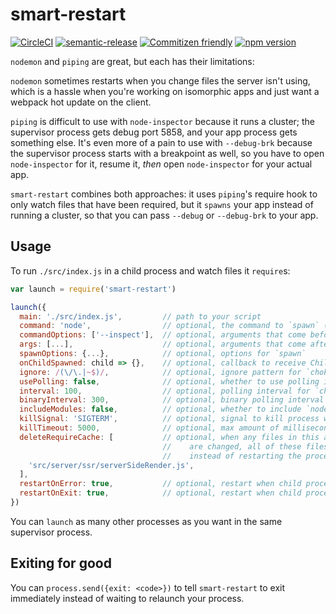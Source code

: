 # smart-restart

[![CircleCI](https://circleci.com/gh/jedwards1211/smart-restart?style=svg)](https://circleci.com/gh/jedwards1211/smart-restart)
[![semantic-release](https://img.shields.io/badge/%20%20%F0%9F%93%A6%F0%9F%9A%80-semantic--release-e10079.svg)](https://github.com/semantic-release/semantic-release)
[![Commitizen friendly](https://img.shields.io/badge/commitizen-friendly-brightgreen.svg)](http://commitizen.github.io/cz-cli/)
[![npm version](https://badge.fury.io/js/smart-restart.svg)](https://badge.fury.io/js/smart-restart)

`nodemon` and `piping` are great, but each has their limitations:

`nodemon` sometimes restarts when you change files the server isn't using, which is a hassle when you're working on
isomorphic apps and just want a webpack hot update on the client.

`piping` is difficult to use with `node-inspector` because it runs a cluster; the supervisor process gets debug port 5858,
and your app process gets something else. It's even more of a pain to use with `--debug-brk` because the supervisor
process starts with a breakpoint as well, so you have to open `node-inspector` for it, resume it, _then_ open
`node-inspector` for your actual app.

`smart-restart` combines both approaches: it uses `piping`'s require hook to only watch files that have been required,
but it `spawns` your app instead of running a cluster, so that you can pass `--debug` or `--debug-brk` to your app.

## Usage

To run `./src/index.js` in a child process and watch files it `require`s:

```js
var launch = require('smart-restart')

launch({
  main: './src/index.js',         // path to your script
  command: 'node',                // optional, the command to `spawn` (default: `process.argv[0]`)
  commandOptions: ['--inspect'],  // optional, arguments that come before `main`
  args: [...],                    // optional, arguments that come after `main`
  spawnOptions: {...},            // optional, options for `spawn`
  onChildSpawned: child => {},    // optional, callback to receive ChildProcess instance
  ignore: /(\/\.|~$)/,            // optional, ignore pattern for `chokidar` (default: /(\/\.|~$)/)
  usePolling: false,              // optional, whether to use polling in `chokidar` (default: false)
  interval: 100,                  // optional, polling interval for `chokidar` (default: 100)
  binaryInterval: 300,            // optional, binary polling interval for `chokidar` (default: 300)
  includeModules: false,          // optional, whether to include `node_modules` (default: false)
  killSignal: 'SIGTERM',          // optional, signal to kill process with when restarting
  killTimeout: 5000,              // optional, max amount of milliseconds to wait for process to get killed (default: 10000)
  deleteRequireCache: [           // optional, when any files in this array (or files they require)
                                  //    are changed, all of these files will be deleted from `require.cache`
                                  //    instead of restarting the process.
    'src/server/ssr/serverSideRender.js',
  ],
  restartOnError: true,           // optional, restart when child process has an uncaught error/promise rejection (default: true)
  restartOnExit: true,            // optional, restart when child process exits (default: true)
})
```

You can `launch` as many other processes as you want in the same supervisor process.

## Exiting for good

You can `process.send({exit: <code>})` to tell `smart-restart` to exit
immediately instead of waiting to relaunch your process.
